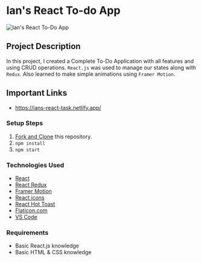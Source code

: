 # Ian's React To-do App

![Ian's React To-Do App](https://github.com/iamatos3/react-todo-app/assets/88846920/131cefe6-8b4d-4a31-a446-0a8a70cf800d)

## Project Description

In this project, I created a Complete To-Do Application with all features and using CRUD operations. `React.js` was used to manage our states along with `Redux`. Also learned to make simple animations using `Framer Motion`.

## Important Links

- https://ians-react-task.netlify.app/

### Setup Steps

1. [Fork and Clone](https://github.com/iamatos3/react-todo-app) this repository.
2. ```npm install```
3. ```npm start```

### Technologies Used

- [React](https://reactjs.org/)
- [React Redux](https://redux.js.org/)
- [Framer Motion](https://framer.com/motion/)
- [React icons](https://react-icons.netlify.com/)
- [React Hot Toast](https://react-hot-toast.com/)
- [Flaticon.com](https://www.flaticon.com/)
- [VS Code](https://code.visualstudio.com/)

### Requirements

- Basic React.js knowledge
- Basic HTML & CSS knowledge
